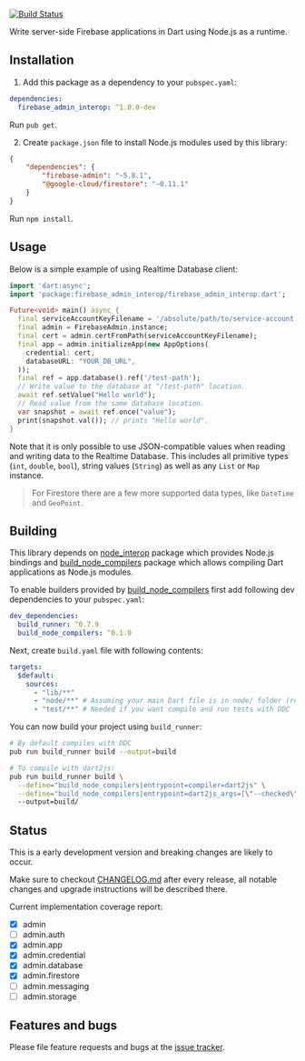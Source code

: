 [![Build Status](https://travis-ci.org/pulyaevskiy/firebase-admin-interop.svg?branch=master)](https://travis-ci.org/pulyaevskiy/firebase-admin-interop)

Write server-side Firebase applications in Dart using Node.js as a runtime.

## Installation

1. Add this package as a dependency to your `pubspec.yaml`:

```yaml
dependencies:
  firebase_admin_interop: ^1.0.0-dev
```

Run `pub get`.

2. Create `package.json` file to install Node.js modules used by this library:

```json
{
    "dependencies": {
        "firebase-admin": "~5.8.1",
        "@google-cloud/firestore": "~0.11.1"
    }
}
```

Run `npm install`.

## Usage

Below is a simple example of using Realtime Database client:

```dart
import 'dart:async';
import 'package:firebase_admin_interop/firebase_admin_interop.dart';

Future<void> main() async {
  final serviceAccountKeyFilename = '/absolute/path/to/service-account.json';
  final admin = FirebaseAdmin.instance;
  final cert = admin.certFromPath(serviceAccountKeyFilename);
  final app = admin.initializeApp(new AppOptions(
    credential: cert,
    databaseURL: "YOUR_DB_URL",
  ));
  final ref = app.database().ref('/test-path');
  // Write value to the database at "/test-path" location.
  await ref.setValue("Hello world");
  // Read value from the same database location.
  var snapshot = await ref.once("value");
  print(snapshot.val()); // prints "Hello world".
}

```

Note that it is only possible to use JSON-compatible values when reading
and writing data to the Realtime Database. This includes all primitive
types (`int`, `double`, `bool`), string values (`String`) as well as
any `List` or `Map` instance.

> For Firestore there are a few more supported data types, like `DateTime`
> and `GeoPoint`.

## Building

This library depends on [node_interop][] package which provides Node.js 
bindings and [build_node_compilers][] package which allows compiling
Dart applications as Node.js modules.

[node_interop]: https://pub.dartlang.org/packages/node_interop
[build_node_compilers]: https://pub.dartlang.org/packages/build_node_compilers

To enable builders provided by [build_node_compilers][] first add following
dev dependencies to your `pubspec.yaml`:

```yaml
dev_dependencies:
  build_runner: ^0.7.9
  build_node_compilers: ^0.1.0
```

Next, create `build.yaml` file with following contents:

```yaml
targets:
  $default:
    sources:
      - "lib/**"
      - "node/**" # Assuming your main Dart file is in node/ folder (recommended).
      - "test/**" # Needed if you want compile and run tests with DDC
```

You can now build your project using `build_runner`:

```bash
# By default compiles with DDC
pub run build_runner build --output=build

# To compile with dart2js:
pub run build_runner build \
  --define="build_node_compilers|entrypoint=compiler=dart2js" \
  --define="build_node_compilers|entrypoint=dart2js_args=[\"--checked\"]" \ # optional, enables checked mode
  --output=build/
```

## Status

This is a early development version and breaking changes are likely to occur.

Make sure to checkout [CHANGELOG.md](https://github.com/pulyaevskiy/firebase-admin-interop/blob/master/CHANGELOG.md)
after every release, all notable changes and upgrade instructions will
be described there.

Current implementation coverage report:

- [x] admin
- [ ] admin.auth
- [x] admin.app
- [x] admin.credential
- [x] admin.database
- [x] admin.firestore
- [ ] admin.messaging
- [ ] admin.storage

## Features and bugs

Please file feature requests and bugs at the [issue tracker][tracker].

[tracker]: https://github.com/pulyaevskiy/firebase-admin-interop/issues
